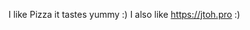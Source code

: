 <!--
Author: SkittleVerse
Title: I like Pizza!
-->

I like Pizza it tastes yummy :) I also like https://jtoh.pro :)
